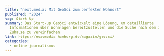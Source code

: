 ```yaml
---
title: "next.media: Mit GeoSci zum perfekten Wohnort"
published: "2024"
tag: Start-Up
summary: Das Start-up GeoSci entwickelt eine Lösung, um detaillierte
  Informationen über Wohnlagen bereitzustellen und die Suche nach dem idealen
  Zuhause zu vereinfachen.
link: https://nextmedia-hamburg.de/magazin/geosci/
categories:
  - online-journalismus
---
```

